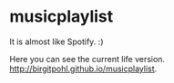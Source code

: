 musicplaylist
=============

It is almost like Spotify. :)

Here you can see the current life version.
http://birgitpohl.github.io/musicplaylist.
